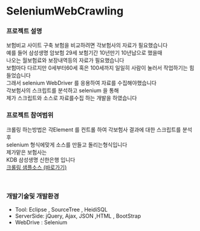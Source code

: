 # SeleniumWebCrawling


### 프로젝트 설명 <br>
 보험비교 사이트 구축  보험을 비교하려면 각보험사의 자료가 필요했습니다 <br>
 예를 들어 삼성생명 암보험 29세 보험기간 10년만기 10년납으로 했을때 <br>
 나오는 월보험료와 보장내역등의 자료가 필요했습니다 <br>
 보험마다 다르지만 0세부터60세 혹은 100세까지 일일히 사람이 눌러서 작업하기는 힘들었습니다 <br>
 그래서 selenium  WebDriver  를 응용하여 자료를 수집해야했습니다<br>
 각보험사의 스크립트를 분석하고 selenium 을 통해 <br>
 제가 스크립트와 소스로 자료를수집 하는 개발을 하였습니다 


### 프로젝트 참여범위 
크롤링 하는방법은 각Element 를 컨트롤 하여  각보험사 결과에 대한 스크립트를 분석후<br>
selenium 형식에맞게 소스를 만들고 돌리는형식입니다<br>
제가맡은 보험사는<br>
KDB 삼성생명 신한은행 입니다<br>
[크롤링 샘플소스 (바로가기)](https://github.com/sms8884/SeleniumWebCrawling/blob/master/finder.crawler.life.samsung/src/test/java/crawler/life/KDB/KDB_insurance_Test.java)
 
<br>

### 개발기술및 개발환경
* Tool: Eclipse , SourceTree , HeidiSQL
* ServerSide: jQuery, Ajax, JSON ,HTML , BootStrap
* WebDrive : Selenium


